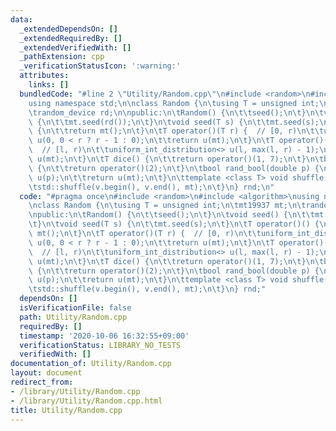 ```yaml
---
data:
  _extendedDependsOn: []
  _extendedRequiredBy: []
  _extendedVerifiedWith: []
  _pathExtension: cpp
  _verificationStatusIcon: ':warning:'
  attributes:
    links: []
  bundledCode: "#line 2 \"Utility/Random.cpp\"\n#include <random>\n#include <algorithm>\n\
    using namespace std;\n\nclass Random {\n\tusing T = unsigned int;\n\tmt19937 mt;\n\
    \trandom_device rd;\n\npublic:\n\tRandom() {\n\t\tseed();\n\t}\n\tvoid seed()\
    \ {\n\t\tmt.seed(rd());\n\t}\n\tvoid seed(T s) {\n\t\tmt.seed(s);\n\t}\n\tT operator()()\
    \ {\n\t\treturn mt();\n\t}\n\tT operator()(T r) {  // [0, r)\n\t\tuniform_int_distribution<>\
    \ u(0, 0 < r ? r - 1 : 0);\n\t\treturn u(mt);\n\t}\n\tT operator()(T l, T r) {\
    \  // [l, r)\n\t\tuniform_int_distribution<> u(l, max(l, r) - 1);\n\t\treturn\
    \ u(mt);\n\t}\n\tT dice() {\n\t\treturn operator()(1, 7);\n\t}\n\tbool rand_bool()\
    \ {\n\t\treturn operator()(2);\n\t}\n\tbool rand_bool(double p) {\n\t\tbernoulli_distribution\
    \ u(p);\n\t\treturn u(mt);\n\t}\n\ttemplate <class T> void shuffle(T& v) {\n\t\
    \tstd::shuffle(v.begin(), v.end(), mt);\n\t}\n} rnd;\n"
  code: "#pragma once\n#include <random>\n#include <algorithm>\nusing namespace std;\n\
    \nclass Random {\n\tusing T = unsigned int;\n\tmt19937 mt;\n\trandom_device rd;\n\
    \npublic:\n\tRandom() {\n\t\tseed();\n\t}\n\tvoid seed() {\n\t\tmt.seed(rd());\n\
    \t}\n\tvoid seed(T s) {\n\t\tmt.seed(s);\n\t}\n\tT operator()() {\n\t\treturn\
    \ mt();\n\t}\n\tT operator()(T r) {  // [0, r)\n\t\tuniform_int_distribution<>\
    \ u(0, 0 < r ? r - 1 : 0);\n\t\treturn u(mt);\n\t}\n\tT operator()(T l, T r) {\
    \  // [l, r)\n\t\tuniform_int_distribution<> u(l, max(l, r) - 1);\n\t\treturn\
    \ u(mt);\n\t}\n\tT dice() {\n\t\treturn operator()(1, 7);\n\t}\n\tbool rand_bool()\
    \ {\n\t\treturn operator()(2);\n\t}\n\tbool rand_bool(double p) {\n\t\tbernoulli_distribution\
    \ u(p);\n\t\treturn u(mt);\n\t}\n\ttemplate <class T> void shuffle(T& v) {\n\t\
    \tstd::shuffle(v.begin(), v.end(), mt);\n\t}\n} rnd;"
  dependsOn: []
  isVerificationFile: false
  path: Utility/Random.cpp
  requiredBy: []
  timestamp: '2020-10-06 16:32:55+09:00'
  verificationStatus: LIBRARY_NO_TESTS
  verifiedWith: []
documentation_of: Utility/Random.cpp
layout: document
redirect_from:
- /library/Utility/Random.cpp
- /library/Utility/Random.cpp.html
title: Utility/Random.cpp
---
```

